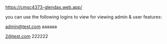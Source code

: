 https://cmsc4373-glendas.web.app/

you can use the following logins to view for viewing admin & user features: 

admin@test.com aaaaaa 

2@test.com 222222



